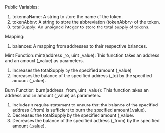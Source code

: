 Public Variables:
1. tokennaName: A string to store the name of the token.
2. tokenAbbrv: A string to store the abbreviation (tokenAbbrv) of the token.
3. totalSupply: An unsigned integer to store the total supply of tokens.
   
Mapping:
1. balances: A mapping from addresses to their respective balances.
   
Mint Function:
mint(address _to, uint _value): This function takes an address and an amount (_value) as parameters.
1. Increases the totalSupply by the specified amount (_value).
2. Increases the balance of the specified address (_to) by the specified amount (_value).
   
Burn Function:
burn(address _from, uint _value): This function takes an address and an amount (_value) as parameters.
1. Includes a require statement to ensure that the balance of the specified address (_from) is sufficient to burn the specified amount(_value).
2. Decreases the totalSupply by the specified amount (_value).
3. Decreases the balance of the specified address (_from) by the specified amount (_value).
